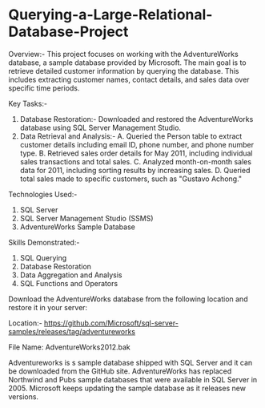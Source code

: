 # Querying-a-Large-Relational-Database-Project

Overview:- This project focuses on working with the AdventureWorks database, a sample database provided by Microsoft. The main goal is to retrieve detailed customer information by querying the database. This includes extracting customer names, contact details, and sales data over specific time periods.

Key Tasks:-

1. Database Restoration:- Downloaded and restored the AdventureWorks database using SQL Server Management Studio.
2. Data Retrieval and Analysis:-
A. Queried the Person table to extract customer details including email ID, phone number, and phone number type.
B. Retrieved sales order details for May 2011, including individual sales transactions and total sales.
C. Analyzed month-on-month sales data for 2011, including sorting results by increasing sales.
D. Queried total sales made to specific customers, such as "Gustavo Achong."

Technologies Used:-

1. SQL Server
2. SQL Server Management Studio (SSMS)
3. AdventureWorks Sample Database

Skills Demonstrated:-

1. SQL Querying
2. Database Restoration
3. Data Aggregation and Analysis
4. SQL Functions and Operators

Download the AdventureWorks database from the following location and restore it in your server:

Location:- https://github.com/Microsoft/sql-server-samples/releases/tag/adventureworks

File Name: AdventureWorks2012.bak

Adventureworks is s sample database shipped with SQL Server and it can be downloaded from the GitHub site. AdventureWorks has replaced Northwind and Pubs sample databases that were available in SQL Server in 2005. Microsoft keeps updating the sample database as it releases new versions.
